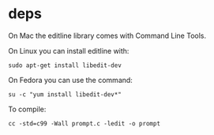 # deps

On Mac the editline library comes with Command Line Tools.

On Linux you can install editline with:

    sudo apt-get install libedit-dev
    
On Fedora you can use the command:

    su -c "yum install libedit-dev*"

To compile:

    cc -std=c99 -Wall prompt.c -ledit -o prompt


